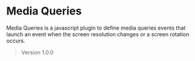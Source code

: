 # Media Queries

Media Queries is a javascript plugin to define media queries events that launch an event when the screen resolution changes or a screen rotation occurs.
>Version 1.0.0

